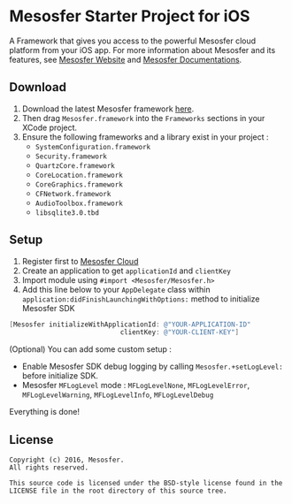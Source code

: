 # Mesosfer Starter Project for iOS #


A Framework that gives you access to the powerful Mesosfer cloud platform from your iOS app. 
For more information about Mesosfer and its features, see [Mesosfer Website][mesosfer.com] and [Mesosfer Documentations][docs].

## Download
1. Download the latest Mesosfer framework [here][framework].
2. Then drag `Mesosfer.framework` into the `Frameworks` sections in your XCode project.
3. Ensure the following frameworks and a library exist in your project :
    - `SystemConfiguration.framework`
    - `Security.framework`
    - `QuartzCore.framework`
    - `CoreLocation.framework`
    - `CoreGraphics.framework`
    - `CFNetwork.framework`
    - `AudioToolbox.framework`
    - `libsqlite3.0.tbd`

## Setup
1. Register first to [Mesosfer Cloud][cloud]
2. Create an application to get `applicationId` and `clientKey`
3. Import module using `#import <Mesosfer/Mesosfer.h>`
4. Add this line below to your `AppDelegate` class within `application:didFinishLaunchingWithOptions:` method to initialize Mesosfer SDK

```objective-c
[Mesosfer initializeWithApplicationId: @"YOUR-APPLICATION-ID" 
                            clientKey: @"YOUR-CLIENT-KEY"]
```

(Optional) You can add some custom setup :

* Enable Mesosfer SDK debug logging by calling `Mesosfer.+setLogLevel:` before initialize SDK.
* Mesosfer `MFLogLevel` mode : `MFLogLevelNone`, `MFLogLevelError`, `MFLogLevelWarning`, `MFLogLevelInfo`, `MFLogLevelDebug`

Everything is done!

## License
    Copyright (c) 2016, Mesosfer.
    All rights reserved.

    This source code is licensed under the BSD-style license found in the
    LICENSE file in the root directory of this source tree.

[mesosfer.com]:https://mesosfer.com
[docs]:https://docs.mesosfer.com/
[cloud]:https://cloud.mesosfer.com/
[framework]:https://github.com/mesosfer/Mesosfer-iOS/releases/latest
